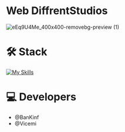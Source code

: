 # Web DiffrentStudios
![eEq9U4Me_400x400-removebg-preview (1)](https://github.com/BanKinf/DiffrentStudios/assets/86930603/56ec211c-1fef-4f0b-94ce-ad48304c9e18)

# 🛠️ Stack
[![My Skills](https://skillicons.dev/icons?i=astro,tailwind,js,html,css)](https://skillicons.dev)

# 💻 Developers
- @BanKinf
- @Vicemi
